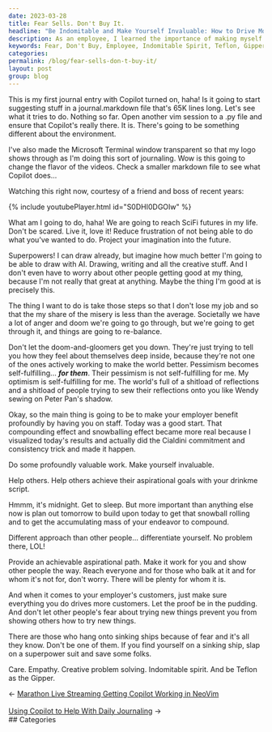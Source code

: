 ```yaml
---
date: 2023-03-28
title: Fear Sells. Don't Buy It.
headline: "Be Indomitable and Make Yourself Invaluable: How to Drive More Customers"
description: As an employee, I learned the importance of making myself invaluable to my employer and helping others reach their aspirations. I need to have an indomitable spirit and be Teflon like the Gipper, and most importantly, I should make sure that everything I do drives more customers. Read my blog post to learn more about how to make yourself invaluable to your employer.
keywords: Fear, Don't Buy, Employee, Indomitable Spirit, Teflon, Gipper, Customers, Employer, Aspirations, Achievable Path, Prevent, Try, New Things
categories: 
permalink: /blog/fear-sells-don-t-buy-it/
layout: post
group: blog
---
```



This is my first journal entry with Copilot turned on, haha! Is it going to
start suggesting stuff in a journal.markdown file that's 65K lines long. Let's
see what it tries to do. Nothing so far. Open another vim session to a .py file
and ensure that Copilot's really there. It is. There's going to be something
different about the environment.

I've also made the Microsoft Terminal window transparent so that my logo shows
through as I'm doing this sort of journaling. Wow is this going to change the
flavor of the videos. Check a smaller markdown file to see what Copilot does...

Watching this right now, courtesy of a friend and boss of recent years:

{% include youtubePlayer.html id="S0DHI0DGOIw" %}

What am I going to do, haha! We are going to reach SciFi futures in my life.
Don't be scared. Live it, love it! Reduce frustration of not being able to do
what you've wanted to do. Project your imagination into the future.

Superpowers! I can draw already, but imagine how much better I'm going to be
able to draw with AI. Drawing, writing and all the creative stuff. And I don't
even have to worry about other people getting good at my thing, because I'm not
really that great at anything. Maybe the thing I'm good at is precisely this.

The thing I want to do is take those steps so that I don't lose my job and so
that the my share of the misery is less than the average. Societally we have a
lot of anger and doom we're going to go through, but we're going to get through
it, and things are going to re-balance.

Don't let the doom-and-gloomers get you down. They're just trying to tell you
how they feel about themselves deep inside, because they're not one of the ones
actively working to make the world better. Pessimism becomes self-fulfilling...
***for them***. Their pessimism is not self-fulfilling for me. My optimism is
self-fulfilling for me. The world's full of a shitload of reflections and a
shitload of people trying to sew their reflections onto you like Wendy sewing
on Peter Pan's shadow.

Okay, so the main thing is going to be to make your employer benefit profoundly
by having you on staff. Today was a good start. That compounding effect and
snowballing effect became more real because I visualized today's results and
actually did the Cialdini commitment and consistency trick and made it happen.

Do some profoundly valuable work. Make yourself invaluable.

Help others. Help others achieve their aspirational goals with your drinkme
script.

Hmmm, it's midnight. Get to sleep. But more important than anything else now is
plan out tomorrow to build upon today to get that snowball rolling and to get
the accumulating mass of your endeavor to compound.

Different approach than other people... differentiate yourself. No problem
there, LOL!

Provide an achievable aspirational path. Make it work for you and show other
people the way. Reach everyone and for those who balk at it and for whom it's
not for, don't worry. There will be plenty for whom it is.

And when it comes to your employer's customers, just make sure everything you
do drives more customers. Let the proof be in the pudding. And don't let other
people's fear about trying new things prevent you from showing others how to
try new things.

There are those who hang onto sinking ships because of fear and it's all they
know. Don't be one of them. If you find yourself on a sinking ship, slap on a
superpower suit and save some folks.

Care. Empathy. Creative problem solving. Indomitable spirit. And be Teflon as
the Gipper.


<div class="arrow-links"><div class="post-nav-prev"><span class="arrow">&larr;&nbsp;</span><a href="/blog/marathon-live-streaming-getting-copilot-working-in-neovim/">Marathon Live Streaming Getting Copilot Working in NeoVim</a></div> &nbsp; <div class="post-nav-next"><a href="/blog/using-copilot-to-help-with-daily-journaling/">Using Copilot to Help With Daily Journaling</a><span class="arrow">&nbsp;&rarr;</span></div></div>
## Categories

<ul></ul>